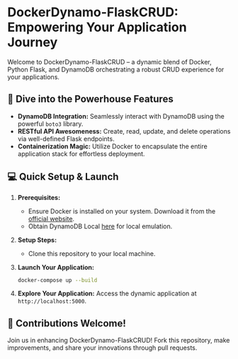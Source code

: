 # DockerDynamo-FlaskCRUD: Empowering Your Application Journey

Welcome to DockerDynamo-FlaskCRUD – a dynamic blend of Docker, Python Flask, and DynamoDB orchestrating a robust CRUD experience for your applications.

## :rocket: Dive into the Powerhouse Features

- **DynamoDB Integration:** Seamlessly interact with DynamoDB using the powerful `boto3` library.
- **RESTful API Awesomeness:** Create, read, update, and delete operations via well-defined Flask endpoints.
- **Containerization Magic:** Utilize Docker to encapsulate the entire application stack for effortless deployment.

## :computer: Quick Setup & Launch

1. **Prerequisites:**
   - Ensure Docker is installed on your system. Download it from the [official website](https://www.docker.com/products/docker-desktop).
   - Obtain DynamoDB Local [here](https://docs.aws.amazon.com/amazondynamodb/latest/developerguide/DynamoDBLocal.DownloadingAndRunning.html) for local emulation.

2. **Setup Steps:**
   - Clone this repository to your local machine.

3. **Launch Your Application:**
    ```bash
    docker-compose up --build
    ```
4. **Explore Your Application:** Access the dynamic application at `http://localhost:5000`.

## :muscle: Contributions Welcome!

Join us in enhancing DockerDynamo-FlaskCRUD! Fork this repository, make improvements, and share your innovations through pull requests.


